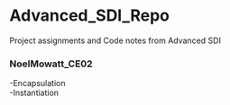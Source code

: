 # Advanced_SDI_Repo
Project assignments and Code notes from Advanced SDI
### NoelMowatt_CE02
-Encapsulation<br />
-Instantiation
